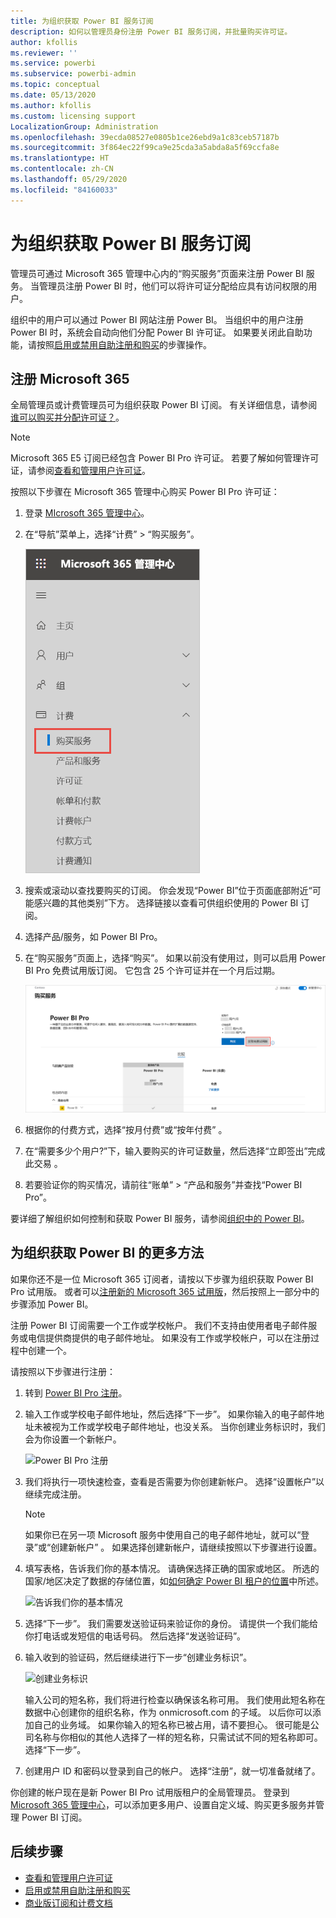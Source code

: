 ```yaml
---
title: 为组织获取 Power BI 服务订阅
description: 如何以管理员身份注册 Power BI 服务订阅，并批量购买许可证。
author: kfollis
ms.reviewer: ''
ms.service: powerbi
ms.subservice: powerbi-admin
ms.topic: conceptual
ms.date: 05/13/2020
ms.author: kfollis
ms.custom: licensing support
LocalizationGroup: Administration
ms.openlocfilehash: 39ecda08527e0805b1ce26ebd9a1c83ceb57187b
ms.sourcegitcommit: 3f864ec22f99ca9e25cda3a5abda8a5f69ccfa8e
ms.translationtype: HT
ms.contentlocale: zh-CN
ms.lasthandoff: 05/29/2020
ms.locfileid: "84160033"
---
```

# <a name="get-a-power-bi-service-subscription-for-your-organization"></a>为组织获取 Power BI 服务订阅

管理员可通过 Microsoft 365 管理中心内的“购买服务”页面来注册 Power BI 服务。 当管理员注册 Power BI 时，他们可以将许可证分配给应具有访问权限的用户。

组织中的用户可以通过 Power BI 网站注册 Power BI。 当组织中的用户注册 Power BI 时，系统会自动向他们分配 Power BI 许可证。 如果要关闭此自助功能，请按照[启用或禁用自助注册和购买](service-admin-disable-self-service.md)的步骤操作。

## <a name="sign-up-through-microsoft-365"></a>注册 Microsoft 365

全局管理员或计费管理员可为组织获取 Power BI 订阅。 有关详细信息，请参阅[谁可以购买并分配许可证？](service-admin-licensing-organization.md#who-can-purchase-and-assign-licenses)。

> [!NOTE]
>
> Microsoft 365 E5 订阅已经包含 Power BI Pro 许可证。 若要了解如何管理许可证，请参阅[查看和管理用户许可证](service-admin-manage-licenses.md)。
>
>

按照以下步骤在 Microsoft 365 管理中心购买 Power BI Pro 许可证：

1. 登录 [MIcrosoft 365 管理中心](https://admin.microsoft.com)。

2. 在“导航”菜单上，选择“计费” > “购买服务”。
  
   ![Microsoft 365 计费菜单](media/service-admin-org-subscription/m365-billing-menu.png)

3. 搜索或滚动以查找要购买的订阅。 你会发现“Power BI”位于页面底部附近“可能感兴趣的其他类别”下方。 选择链接以查看可供组织使用的 Power BI 订阅。

4. 选择产品/服务，如 Power BI Pro。

5. 在“购买服务”页面上，选择“购买”。 如果以前没有使用过，则可以启用 Power BI Pro 免费试用版订阅。 它包含 25 个许可证并在一个月后过期。

   ![Power BI Pro 试用版](media/service-admin-org-subscription/m365-org-free-trial-pro.png)

6. 根据你的付费方式，选择“按月付费”或“按年付费” 。

7. 在“需要多少个用户?”下，输入要购买的许可证数量，然后选择“立即签出”完成此交易 。

8. 若要验证你的购买情况，请前往“账单” > “产品和服务”并查找“Power BI Pro”。

要详细了解组织如何控制和获取 Power BI 服务，请参阅[组织中的 Power BI](https://docs.microsoft.com/microsoft-365/admin/misc/power-bi-in-your-organization?view=o365-worldwide)。

## <a name="more-ways-to-get-power-bi-for-your-organization"></a>为组织获取 Power BI 的更多方法

如果你还不是一位 Microsoft 365 订阅者，请按以下步骤为组织获取 Power BI Pro 试用版。 或者可以[注册新的 Microsoft 365 试用版](service-admin-signing-up-for-power-bi-with-a-new-office-365-trial.md)，然后按照上一部分中的步骤添加 Power BI。

注册 Power BI 订阅需要一个工作或学校帐户。 我们不支持由使用者电子邮件服务或电信提供商提供的电子邮件地址。 如果没有工作或学校帐户，可以在注册过程中创建一个。

请按照以下步骤进行注册：

1. 转到 [Power BI Pro 注册](https://signup.microsoft.com/create-account/signup?OfferId=d59682f3-3e3b-4686-9c00-7c7c1c736085&ali=1&products=d59682f3-3e3b-4686-9c00-7c7c1c736085)。 

2. 输入工作或学校电子邮件地址，然后选择“下一步”。 如果你输入的电子邮件地址未被视为工作或学校电子邮件地址，也没关系。 当你创建业务标识时，我们会为你设置一个新帐户。

   ![Power BI Pro 注册](media/service-admin-org-subscription/power-bi-pro-admins.png)

3. 我们将执行一项快速检查，查看是否需要为你创建新帐户。 选择“设置帐户”以继续完成注册。

   > [!NOTE]
   >如果你已在另一项 Microsoft 服务中使用自己的电子邮件地址，就可以“登录”或“创建新帐户” 。 如果选择创建新帐户，请继续按照以下步骤进行设置。
>
>
 
4. 填写表格，告诉我们你的基本情况。 请确保选择正确的国家或地区。 所选的国家/地区决定了数据的存储位置，如[如何确定 Power BI 租户的位置](service-admin-where-is-my-tenant-located.md#how-to-determine-where-your-power-bi-tenant-is-located)中所述。

   ![告诉我们你的基本情况](media/service-admin-org-subscription/tell-about-yourself.png)

5. 选择“下一步”。 我们需要发送验证码来验证你的身份。 请提供一个我们能给你打电话或发短信的电话号码。 然后选择“发送验证码”。

6. 输入收到的验证码，然后继续进行下一步“创建业务标识”。

   ![创建业务标识](media/service-admin-org-subscription/business-identity.png)

    输入公司的短名称，我们将进行检查以确保该名称可用。 我们使用此短名称在数据中心创建你的组织名称，作为 onmicrosoft.com 的子域。 以后你可以添加自己的业务域。 如果你输入的短名称已被占用，请不要担心。 很可能是公司名称与你相似的其他人选择了一样的短名称，只需试试不同的短名称即可。 选择“下一步”。
    
7. 创建用户 ID 和密码以登录到自己的帐户。 选择“注册”，就一切准备就绪了。

你创建的帐户现在是新 Power BI Pro 试用版租户的全局管理员。 登录到 [Microsoft 365 管理中心](https://admin.microsoft.com)，可以添加更多用户、设置自定义域、购买更多服务并管理 Power BI 订阅。

## <a name="next-steps"></a>后续步骤

- [查看和管理用户许可证](service-admin-manage-licenses.md)
- [启用或禁用自助注册和购买](service-admin-disable-self-service.md)
- [商业版订阅和计费文档](https://docs.microsoft.com/microsoft-365/commerce/?view=o365-worldwide)
